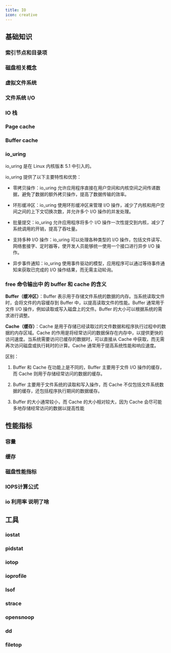 ```yaml
---
title: IO
icon: creative
---
```



## 基础知识

### 索引节点和目录项

### 磁盘相关概念

### 虚拟文件系统

### 文件系统 I/O

### IO 栈

### Page cache

### Buffer cache

### io_uring

io_uring 是在 Linux 内核版本 5.1 中引入的。

io_uring 提供了以下主要特性和优势：

- 零拷贝操作：io_uring 允许应用程序直接在用户空间和内核空间之间传递数据，避免了数据的额外拷贝操作，提高了数据传输的效率。

- 环形缓冲区：io_uring 使用环形缓冲区来管理 I/O 操作，减少了内核和用户空间之间的上下文切换次数，并允许多个 I/O 操作的并发处理。

- 批量提交：io_uring 允许应用程序将多个 I/O 操作一次性提交到内核，减少了系统调用的开销，提高了吞吐量。

- 支持多种 I/O 操作：io_uring 可以处理各种类型的 I/O 操作，包括文件读写、网络套接字、定时器等，使开发人员能够统一使用一个接口进行异步 I/O 操作。

- 异步事件通知：io_uring 使用事件驱动的模型，应用程序可以通过等待事件通知来获取已完成的 I/O 操作结果，而无需主动轮询。

### free 命令输出中 的 buffer 和 cache 的含义

**Buffer（缓冲区）**：Buffer 表示用于存储文件系统的数据的内存。当系统读取文件时，会将文件的内容缓存到 Buffer 中，以提高读取文件的性能。Buffer 通常用于文件 I/O 操作，例如读取或写入磁盘上的文件。Buffer 的大小可以根据系统的需求进行调整。

**Cache（缓存）**：Cache 是用于存储已经读取过的文件数据和程序执行过程中的数据的内存区域。Cache 的作用是将经常访问的数据保存在内存中，以提供更快的访问速度。当系统需要访问已缓存的数据时，可以直接从 Cache 中获取，而无需再次访问磁盘或执行耗时的计算。Cache 通常用于提高系统性能和响应速度。

区别：

1. Buffer 和 Cache 在功能上是不同的，Buffer 主要用于文件 I/O 操作的缓存，而 Cache 则用于存储经常访问的数据的缓存。

2. Buffer 主要用于文件系统的读取和写入操作，而 Cache 不仅包括文件系统数据的缓存，还包括程序执行期间的数据缓存。

3. Buffer 的大小通常较小，而 Cache 的大小相对较大，因为 Cache 会尽可能多地存储经常访问的数据以提高性能

## 性能指标

### 容量

### 缓存

### 磁盘性能指标

### IOPS计算公式

### io 利用率 说明了啥

## 工具

### iostat


### pidstat


### iotop


### ioprofile


### lsof


### strace


### opensnoop


### dd


### filetop


